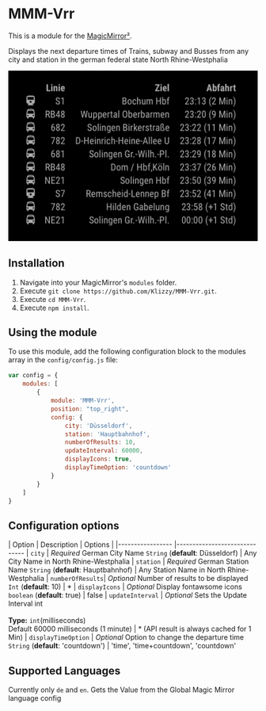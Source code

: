 # MMM-Vrr

This is a module for the [MagicMirror²](https://github.com/MichMich/MagicMirror/).

Displays the next departure times of Trains, subway and Busses from any city and station in the german federal state North Rhine-Westphalia

![German](screen_de.png)

## Installation

1. Navigate into your MagicMirror's `modules` folder.
1. Execute `git clone https://github.com/Klizzy/MMM-Vrr.git`.
1. Execute `cd MMM-Vrr`.
1. Execute `npm install`.

## Using the module

To use this module, add the following configuration block to the modules array in the `config/config.js` file:
```js
var config = {
    modules: [
        {
            module: 'MMM-Vrr',
            position: "top_right",
            config: {
                city: 'Düsseldorf',
                station: 'Hauptbahnhof',
                numberOfResults: 10,
                updateInterval: 60000,
                displayIcons: true,
                displayTimeOption: 'countdown'
            }
        }
    ]
}
```

## Configuration options

| Option           | Description | Options |
|----------------- |------------------------------
| `city`           | *Required* German City Name `String` (**default**: Düsseldorf) | Any City Name in North Rhine-Westphalia
| `station`        | *Required* German Station Name `String` (**default**: Hauptbahnhof) | Any Station Name in North Rhine-Westphalia
| `numberOfResults`| *Optional* Number of results to be displayed `Int` (**default**: 10) | *
| `displayIcons`   | *Optional* Display fontawsome icons `boolean` (**default**: true) | false
| `updateInterval` | *Optional* Sets the Update Interval int <br><br>**Type:** `int`(milliseconds) <br>Default 60000 milliseconds (1 minute) | * (API result is always cached for 1 Min)
| `displayTimeOption` | *Optional* Option to change the departure time `String` (**default**: 'countdown') | 'time', 'time+countdown', 'countdown'

## Supported Languages

Currently only `de` and `en`. Gets the Value from the Global Magic Mirror language config 
